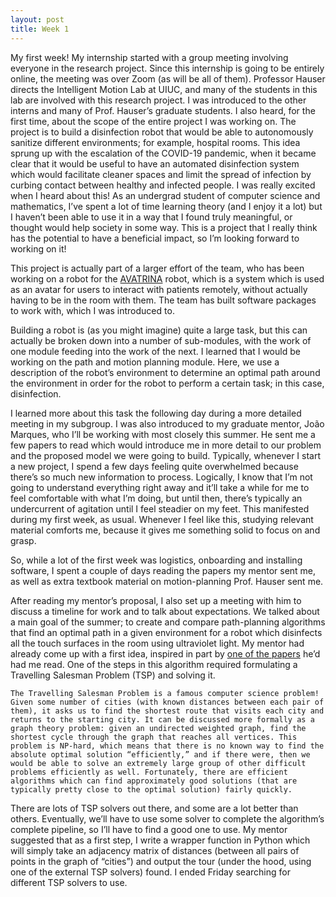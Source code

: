 ```yaml
---
layout: post
title: Week 1
---
```

My first week! My internship started with a group meeting involving everyone in the research project. Since this internship is going to be entirely online, the meeting was over Zoom (as will be all of them). Professor Hauser directs the Intelligent Motion Lab at UIUC, and many of the students in this lab are involved with this research project. I was introduced to the other interns and many of Prof. Hauser’s graduate students. I also heard, for the first time, about the scope of the entire project I was working on. 
The project is to build a disinfection robot that would be able to autonomously sanitize different environments; for example, hospital rooms. This idea sprung up with the escalation of the COVID-19 pandemic, when it became clear that it would be useful to have an automated disinfection system which would facilitate cleaner spaces and limit the spread of infection by curbing contact between healthy and infected people. I was really excited when I heard about this! As an undergrad student of computer science and mathematics, I’ve spent a lot of time learning theory (and I enjoy it a lot) but I haven’t been able to use it in a way that I found truly meaningful, or thought would help society in some way. This is a project that I really think has the potential to have a beneficial impact, so I’m looking forward to working on it! 

This project is actually part of a larger effort of the team, who has been working on a robot for the [AVATRINA](https://www.youtube.com/watch?v=zXd2vnT7Iso) robot, which is a system which is used as an avatar for users to interact with patients remotely, without actually having to be in the room with them. The team has built software packages to work with, which I was introduced to. 

Building a robot is (as you might imagine) quite a large task, but this can actually be broken down into a number of sub-modules, with the work of one module feeding into the work of the next. I learned that I would be working on the path and motion planning module. Here, we use a description of the robot’s environment to determine an optimal path around the environment in order for the robot to perform a certain task; in this case, disinfection.

I learned more about this task the following day during a more detailed meeting in my subgroup. I was also introduced to my graduate mentor, João Marques, who I’ll be working with most closely this summer. He sent me a few papers to read which would introduce me in more detail to our problem and the proposed model we were going to build. 
Typically, whenever I start a new project, I spend a few days feeling quite overwhelmed because there’s so much new information to process. Logically, I know that I’m not going to understand everything right away and it’ll take a while for me to feel comfortable with what I’m doing, but until then, there’s typically an undercurrent of agitation until I feel steadier on my feet. This manifested during my first week, as usual. Whenever I feel like this, studying relevant material comforts me, because it gives me something solid to focus on and grasp. 

So, while a lot of the first week was logistics, onboarding and installing software, I spent a couple of days reading the papers my mentor sent me, as well as extra textbook material on motion-planning Prof. Hauser sent me. 

After reading my mentor’s proposal, I also set up a meeting with him to discuss a timeline for work and to talk about expectations. We talked about a main goal of the summer; to create and compare path-planning algorithms that find an optimal path in a given environment for a robot which disinfects all the touch surfaces in the room using ultraviolet light. My mentor had already come up with a first idea, inspired in part by [one of the papers](https://www.research-collection.ethz.ch/bitstream/handle/20.500.11850/101881/eth-47824-01.pdf;jsessionid=F105969F058B3D9340AD5CE437AD2132?sequence=1) he’d had me read. One of the steps in this algorithm required formulating a Travelling Salesman Problem (TSP) and solving it. 

    The Travelling Salesman Problem is a famous computer science problem! Given some number of cities (with known distances between each pair of them), it asks us to find the shortest route that visits each city and returns to the starting city. It can be discussed more formally as a graph theory problem: given an undirected weighted graph, find the shortest cycle through the graph that reaches all vertices. This problem is NP-hard, which means that there is no known way to find the absolute optimal solution “efficiently,” and if there were, then we would be able to solve an extremely large group of other difficult problems efficiently as well. Fortunately, there are efficient algorithms which can find approximately good solutions (that are typically pretty close to the optimal solution) fairly quickly. 
    
There are lots of TSP solvers out there, and some are a lot better than others. Eventually, we’ll have to use some solver to complete the algorithm’s complete pipeline, so I’ll have to find a good one to use. My mentor suggested that as a first step, I write a wrapper function in Python which will simply take an adjacency matrix of distances (between all pairs of points in the graph of “cities”) and output the tour (under the hood, using one of the external TSP solvers) found.  I ended Friday searching for different TSP solvers to use. 
